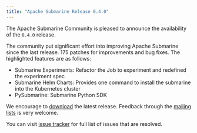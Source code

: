```yaml
---
title: "Apache Submarine Release 0.4.0"
---
```


<!--
Licensed under the Apache License, Version 2.0 (the "License");
you may not use this file except in compliance with the License.
You may obtain a copy of the License at

http://www.apache.org/licenses/LICENSE-2.0

Unless required by applicable law or agreed to in writing, software
distributed under the License is distributed on an "AS IS" BASIS,
WITHOUT WARRANTIES OR CONDITIONS OF ANY KIND, either express or implied.
See the License for the specific language governing permissions and
limitations under the License.
-->

The Apache Submarine Community is pleased to announce the availability of the `0.4.0` release.

The community put significant effort into improving Apache Submarine since the last release.
175 patches for improvements and bug fixes. The highlighted features are as follows:

- Submarine Experiments: Refactor the Job to experiment and redefined the experiment spec
- Submarine Helm Charts: Provides one command to install the submarine into the Kubernetes cluster
- PySubmarine: Submarine Python SDK

We encourage to [download](../download) the latest release. Feedback through the [mailing lists](../community/README) is very welcome.

You can visit [issue tracker](https://issues.apache.org/jira/secure/ReleaseNote.jspa?projectId=12322824&version=12346621) for full list of issues that are resolved.
